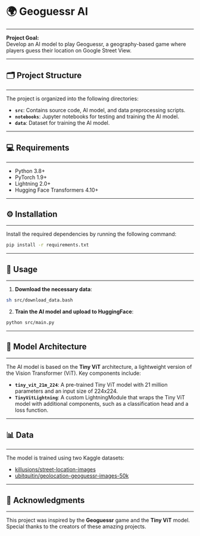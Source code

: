 
# 🌍 **Geoguessr AI**  
---

**Project Goal:**  
Develop an AI model to play Geoguessr, a geography-based game where players guess their location on Google Street View.

---

## 🗂️ **Project Structure**
---

The project is organized into the following directories:

- **`src`**: Contains source code, AI model, and data preprocessing scripts.
- **`notebooks`**: Jupyter notebooks for testing and training the AI model.
- **`data`**: Dataset for training the AI model.

---

## 💻 **Requirements**
---

- Python 3.8+
- PyTorch 1.9+
- Lightning 2.0+
- Hugging Face Transformers 4.10+

---

## ⚙️ **Installation**
---

Install the required dependencies by running the following command:

```bash
pip install -r requirements.txt
```

---

## 🚀 **Usage**
---

1. **Download the necessary data**:

```bash
sh src/download_data.bash
```

2. **Train the AI model and upload to HuggingFace**:

```bash
python src/main.py
```

---

## 🧠 **Model Architecture**
---

The AI model is based on the **Tiny ViT** architecture, a lightweight version of the Vision Transformer (ViT). Key components include:

- **`tiny_vit_21m_224`**: A pre-trained Tiny ViT model with 21 million parameters and an input size of 224x224.
- **`TinyVitLightning`**: A custom LightningModule that wraps the Tiny ViT model with additional components, such as a classification head and a loss function.

---

## 📊 **Data**
---

The model is trained using two Kaggle datasets:

- [killusions/street-location-images](https://www.kaggle.com/datasets/killusions/street-location-images)
- [ubitquitin/geolocation-geoguessr-images-50k](https://www.kaggle.com/datasets/ubitquitin/geolocation-geoguessr-images-50k)

---

## 🙏 **Acknowledgments**
---

This project was inspired by the **Geoguessr** game and the **Tiny ViT** model. Special thanks to the creators of these amazing projects.